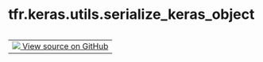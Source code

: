 <div itemscope itemtype="http://developers.google.com/ReferenceObject">
<meta itemprop="name" content="tfr.keras.utils.serialize_keras_object" />
<meta itemprop="path" content="Stable" />
</div>

# tfr.keras.utils.serialize_keras_object

<!-- Insert buttons and diff -->

<table class="tfo-notebook-buttons tfo-api nocontent" align="left">
<td>
  <a target="_blank" href="https://github.com/tensorflow/ranking/tree/master/tensorflow_ranking/python/keras/utils.py#L13-L17">
    <img src="https://www.tensorflow.org/images/GitHub-Mark-32px.png" />
    View source on GitHub
  </a>
</td>
</table>

<pre class="devsite-click-to-copy prettyprint lang-py tfo-signature-link">
<code>tfr.keras.utils.serialize_keras_object(
    obj
)
</code></pre>

<!-- Placeholder for "Used in" -->
